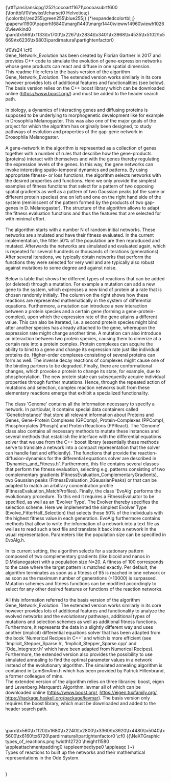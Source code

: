 {\rtf1\ansi\ansicpg1252\cocoartf1671\cocoasubrtf600
{\fonttbl\f0\fswiss\fcharset0 Helvetica;}
{\colortbl;\red255\green255\blue255;}
{\*\expandedcolortbl;;}
\paperw11900\paperh16840\margl1440\margr1440\vieww14960\viewh10260\viewkind0
\pard\tx566\tx1133\tx1700\tx2267\tx2834\tx3401\tx3968\tx4535\tx5102\tx5669\tx6236\tx6803\pardirnatural\partightenfactor0

\f0\fs24 \cf0 \
Gene_Network_Evolution has been created by Florian Gartner in 2017 and provides C++ code to simulate the evolution of gene-expression networks whose gene products can react and diffuse in one spatial dimension.\
This readme file refers to the basis version of the algorithm Gene_Network_Evolution. The extended version works similarly in its core however provides lots of additional features and functionalities (see below). The basis version relies on the C++ boost library which can be downloaded online (https://www.boost.org/) and must be added to the header search path.\
\
In biology, a dynamics of interacting genes and diffusing proteins is supposed to be underlying to morphogenetic development like for example in Drosophila Melanogaster. This was also one of the major goals of the project for which the algorithm has originally been designed, to study pathways of evolution and properties of the gap-gene network in Drosophila Melanogaster. \
\
A gene-network in the algorithm is represented as a collection of genes together with a number of rules that describe how the gene-products (proteins) interact with themselves and with the genes thereby regulating the expression levels of the genes. In this way, the gene networks can invoke interesting spatio-temporal dynamics and patterns. By using appropriate fitness- or loss functions, the algorithm selects networks with the desired properties and functions. Here we only provide the simplest examples of fitness functions that select for a pattern of two opposing spatial gradients as well as a pattern of two Gaussian peaks (of the same or different protein species) one on left and one on the right hand side of the system (reminiscent of the pattern formed by the products of two gap-genes in D. Melanogaster). The structure of the algorithm allows to adapt the fitness evaluation functions and thus the features that are selected for with minimal effort. \
\
The algorithm starts with a number N of random initial networks. These networks are simulated and have their fitness evaluated. In the current implementation, the fitter 50% of the population are then reproduced and mutated. Afterwards the networks are simulated and evaluated again, which is repeated for several hundreds or thousands of iterations (generations). After several iterations, we typically obtain networks that perform the functions they were selected for very well and are typically also robust against mutations to some degree and against noise. \
\
Below is table that shows the different types of reactions that can be added (or deleted) through a mutation. For example a mutation can add a new gene to the system, which expresses a new kind of protein at a rate that is chosen randomly initially. The column on the right shows how these reactions are represented mathematically in the system of differential equations. Furthermore, a mutation can introduce a new interaction between a protein species and a certain gene (forming a gene-protein-complex), upon which the expression rate of the gene attains a different value. This can also be iterated, i.e. a second protein species might bind after another species has already attached to the gene, whereupon the expression rate might change another time. A mutation can also introduce an interaction between two protein species, causing them to dimerize at a certain rate into a protein complex. Protein complexes can acquire the ability to bind to a gene and change its expression rate just like individual proteins do. Higher-order complexes consisting of several proteins can form as well. The inverse decay reactions of complexes might cause one of the binding partners to be degraded. Finally, there are conformational changes, which provoke a protein to change its state, for example, due to phosphorylation. The new protein state can subsequently acquire individual properties through further mutations. Hence, through the repeated action of mutations and selection, complex reaction networks built from these elementary reactions emerge that exhibit a specialized functionality.  \
\
The class 'Genome' contains all the information necessary to specify a network. In particular, it contains special data containers called 'GeneticInstance' that store all relevant information about Proteins and Genes, Gene-Protein Complexes (GPComp), Protein-Complexes (PPComp), Phosphorylates (Phosph) and Protein Reactions (PPReact). The 'Genome' class also contains all necessary methods to mutate these instances and several methods that establish the interface with the differential equations solver that we use from the C++ boost library (essentially these methods serve to translate a network into a compact representation that the solver can handle fast and efficiently). The functions that provide the reaction-diffusion-dynamics for the differential equations solver are described in 'Dynamics_and_Fitness.h'. Furthermore, this file contains several classes that perform the fitness evaluation, selecting e.g. patterns consisting of two complementary gradients (FitnessEvaluation_ComplementaryGradients), two Gaussian peaks (FitnessEvaluation_2GaussianPeaks) or that can be adapted to match an arbitrary concentration profile (FitnessEvaluation_MatchProfiles). Finally, the class 'EvoAlg' performs the evolutionary procedure. To this end it requires a FitnessEvaluator to be specified, as well as an 'Evolver Type'. The Evolver thereby specifies the selection scheme. Here we implemented the simplest Evolver Type (Evolve_FitterHalf_Selection) that selects those 50% of the individuals with the highest fitness value in each generation. EvoAlg furthermore contains methods that allow to write the information of a network into a text file as well as to read such a text file and translate it back into a network in the usual representation. Parameters like the population size can be specified in EvoAlg.h.  \
\
In its current setting, the algorithm selects for a stationary pattern composed of two complementary gradients (like bicoid and nanos in D.Melanogaster) with a population size N=20. A fitness of 100 corresponds to the case where the target pattern is matched exactly. Per default, the algorithm terminates as soon as a fitness of 95 is reached in one network or as soon as the maximum number of generations (=10000) is surpassed. Mutation schemes and fitness functions can be modified accordingly to select for any other desired features or functions of the reaction networks.\
\
All this information referred to the basis version of the algorithm Gene_Network_Evolution. The extended version works similarly in its core however provides lots of additional features and functionality to analyze the evolved networks and the evolutionary pathways, additional types of mutations and selection schemes as well as additional fitness functions. Furthermore, it represents the data in a slightly different way and uses another (implicit) differential equations solver that has been adapted from the book 'Numerical Recipes in C++' and which is more efficient (see 'Implicit_Stepper_Sparse.h', 'Implicit_Stepper_Sparse.cpp' and 'Ode_Integrator.h' which have been adapted from Numerical Recipes). Furthermore, the extended version also provides the possibility to use simulated annealing to find the optimal parameter values in a network instead of the evolutionary algorithm. The simulated annealing algorithm is contained in LamSimAnn.h which has been provided by Patrick Hillenbrand, a former colleague of mine.\
The extended version of the algorithm relies on three libraries: boost, eigen and Levenberg_Marquardt_Algorithm_levmar all of which can be downloaded online (https://www.boost.org/, https://eigen.tuxfamily.org/, https://hackage.haskell.org/package/levmar). The basis version only requires the boost library, which must be downloaded and added to the header search path.\
\
\
\
\pard\tx560\tx1120\tx1680\tx2240\tx2800\tx3360\tx3920\tx4480\tx5040\tx5600\tx6160\tx6720\pardirnatural\partightenfactor0
\cf0 {{\NeXTGraphic types_of_reactions.png \width12720 \height11580 \appleattachmentpadding0 \appleembedtype0 \appleaqc
}¬}\
Types of reactions to built up the networks and their mathematical representations in the Ode System.\
\
 \
}

